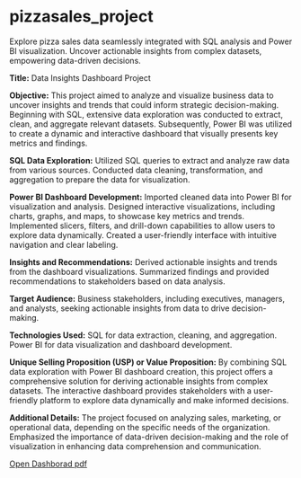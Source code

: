 # pizzasales_project
Explore pizza sales data seamlessly integrated with SQL analysis and Power BI visualization. Uncover actionable insights from complex datasets, empowering data-driven decisions.

**Title:**
Data Insights Dashboard Project

**Objective:**
This project aimed to analyze and visualize business data to uncover insights and trends that could inform strategic decision-making. Beginning with SQL, extensive data exploration was conducted to extract, clean, and aggregate relevant datasets. Subsequently, Power BI was utilized to create a dynamic and interactive dashboard that visually presents key metrics and findings.

**SQL Data Exploration:**
Utilized SQL queries to extract and analyze raw data from various sources.
Conducted data cleaning, transformation, and aggregation to prepare the data for visualization.

**Power BI Dashboard Development:**
Imported cleaned data into Power BI for visualization and analysis.
Designed interactive visualizations, including charts, graphs, and maps, to showcase key metrics and trends.
Implemented slicers, filters, and drill-down capabilities to allow users to explore data dynamically.
Created a user-friendly interface with intuitive navigation and clear labeling.

**Insights and Recommendations:**
Derived actionable insights and trends from the dashboard visualizations.
Summarized findings and provided recommendations to stakeholders based on data analysis.

**Target Audience:**
Business stakeholders, including executives, managers, and analysts, seeking actionable insights from data to drive decision-making.

**Technologies Used:**
SQL for data extraction, cleaning, and aggregation.
Power BI for data visualization and dashboard development.

**Unique Selling Proposition (USP) or Value Proposition:**
By combining SQL data exploration with Power BI dashboard creation, this project offers a comprehensive solution for deriving actionable insights from complex datasets.
The interactive dashboard provides stakeholders with a user-friendly platform to explore data dynamically and make informed decisions.

**Additional Details:**
The project focused on analyzing sales, marketing, or operational data, depending on the specific needs of the organization.
Emphasized the importance of data-driven decision-making and the role of visualization in enhancing data comprehension and communication.


[Open Dashborad pdf](https://github.com/JIVITESH2003/pizzasales_project/blob/4415549c90a9575d8185b9c04f8e7a30bceab8da/dashboard.pdf)
